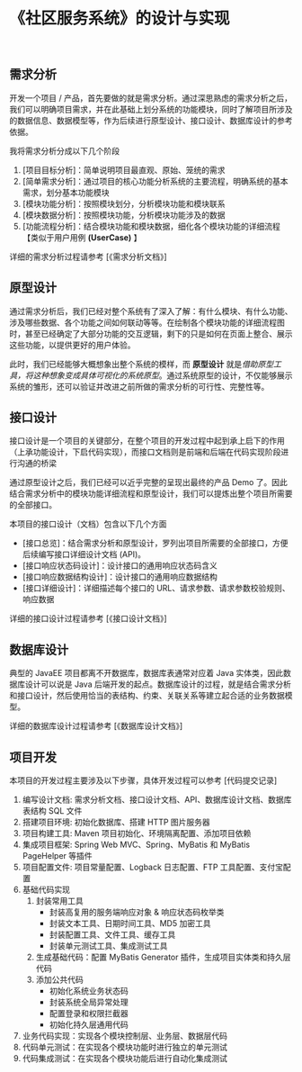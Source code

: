 # 《社区服务系统》的设计与实现

&nbsp;&nbsp;&nbsp;&nbsp;&nbsp;&nbsp;&nbsp;&nbsp;

## 需求分析

开发一个项目 / 产品，首先要做的就是需求分析。通过深思熟虑的需求分析之后，我们可以明确项目需求，并在此基础上划分系统的功能模块，同时了解项目所涉及的数据信息、数据模型等，作为后续进行原型设计、接口设计、数据库设计的参考依据。

我将需求分析分成以下几个阶段

1. [项目目标分析]：简单说明项目最直观、原始、笼统的需求
2. [简单需求分析]：通过项目的核心功能分析系统的主要流程，明确系统的基本需求，划分基本功能模块
3. [模块功能分析]：按照模块划分，分析模块功能和模块联系
4. [模块数据分析]：按照模块功能，分析模块功能涉及的数据
5. [功能流程分析]：结合模块功能和模块数据，细化各个模块功能的详细流程【类似于用户用例 **(UserCase)** 】

详细的需求分析过程请参考 [《需求分析文档》]

## 原型设计

通过需求分析后，我们已经对整个系统有了深入了解：有什么模块、有什么功能、涉及哪些数据、各个功能之间如何联动等等。在绘制各个模块功能的详细流程图时，甚至已经确定了大部分功能的交互逻辑，剩下的只是如何在页面上整合、展示这些功能，以提供更好的用户体验。

此时，我们已经能够大概想象出整个系统的模样，而 **原型设计** 就是*借助原型工具，将这种想象变成具体可视化的系统原型*。通过系统原型的设计，不仅能够展示系统的雏形，还可以验证并改进之前所做的需求分析的可行性、完整性等。

## 接口设计

接口设计是一个项目的关键部分，在整个项目的开发过程中起到承上启下的作用（上承功能设计，下启代码实现），而接口文档则是前端和后端在代码实现阶段进行沟通的桥梁

通过原型设计之后，我们已经可以近乎完整的呈现出最终的产品 Demo 了。因此结合需求分析中的模块功能详细流程和原型设计，我们可以提炼出整个项目所需要的全部接口。

本项目的接口设计（文档）包含以下几个方面

- [接口总览]：结合需求分析和原型设计，罗列出项目所需要的全部接口，方便后续编写接口详细设计文档 (API)。
- [接口响应状态码设计]：设计接口的通用响应状态码含义
- [接口响应数据结构设计]：设计接口的通用响应数据结构
- [接口详细设计]：详细描述每个接口的 URL、请求参数、请求参数校验规则、响应数据

详细的接口设计过程请参考 [《接口设计文档》]

## 数据库设计

典型的 JavaEE 项目都离不开数据库，数据库表通常对应着 Java 实体类，因此数据库设计可以说是 Java 后端开发的起点。数据库设计的过程，就是结合需求分析和接口设计，然后使用恰当的表结构、约束、关联关系等建立起合适的业务数据模型。

详细的数据库设计过程请参考 [《数据库设计文档》]

## 项目开发

本项目的开发过程主要涉及以下步骤，具体开发过程可以参考 [代码提交记录]

1. 编写设计文档: 需求分析文档、接口设计文档、API、数据库设计文档、数据库表结构 SQL 文件
2. 搭建项目环境: 初始化数据库、搭建 HTTP 图片服务器
3. 项目构建工具: Maven 项目初始化、环境隔离配置、添加项目依赖
4. 集成项目框架: Spring Web MVC、Spring、MyBatis 和 MyBatis PageHelper 等插件
5. 项目配置文件: 项目常量配置、Logback 日志配置、FTP 工具配置、支付宝配置
6. 基础代码实现
   1. 封装常用工具
      - 封装高复用的服务端响应对象 & 响应状态码枚举类
      - 封装文本工具、日期时间工具、MD5 加密工具
      - 封装配置工具、文件工具、缓存工具
      - 封装单元测试工具、集成测试工具
   2. 生成基础代码：配置 MyBatis Generator 插件，生成项目实体类和持久层代码
   3. 添加公共代码
      - 初始化系统业务状态码
      - 封装系统全局异常处理
      - 配置登录和权限拦截器
      - 初始化持久层通用代码
7. 业务代码实现：实现各个模块控制层、业务层、数据层代码
8. 代码单元测试：在实现各个模块功能时进行独立的单元测试
9. 代码集成测试：在实现各个模块功能后进行自动化集成测试
